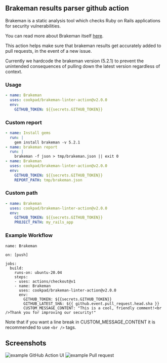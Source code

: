 ## Brakeman results parser github action

Brakeman is a static analysis tool which checks Ruby on Rails applications for security vulnerabilities.

You can read more about Brakeman itself [here](https://github.com/presidentbeef/brakeman).

This action helps make sure that brakeman results get accurately added to pull requests, in the event of a new issue.

Currently we hardcode the brakeman version (5.2.1) to prevent the unintended consequences of pulling down the latest version
regardless of context.

### Usage

```yml
- name: Brakeman
  uses: cookpad/brakeman-linter-action@v2.0.0
  env:
    GITHUB_TOKEN: ${{secrets.GITHUB_TOKEN}}
```

### Custom report

```yml
- name: Install gems
  run: |
    gem install brakeman -v 5.2.1
- name: brakeman report
  run: |
    brakeman -f json > tmp/brakeman.json || exit 0
- name: Brakeman
  uses: cookpad/brakeman-linter-action@v2.0.0
  env:
    GITHUB_TOKEN: ${{secrets.GITHUB_TOKEN}}
    REPORT_PATH: tmp/brakeman.json
```

### Custom path

```yml
- name: Brakeman
  uses: cookpad/brakeman-linter-action@v2.0.0
  env:
    GITHUB_TOKEN: ${{secrets.GITHUB_TOKEN}}
    PROJECT_PATH: my_rails_app
```

### Example Workflow

```
name: Brakeman

on: [push]

jobs:
  build:
    runs-on: ubuntu-20.04
    steps:
    - uses: actions/checkout@v1
    - name: Brakeman
      uses: cookpad/brakeman-linter-action@v2.0.0
      env:
        GITHUB_TOKEN: ${{secrets.GITHUB_TOKEN}}
        GITHUB_LATEST_SHA: ${{ github.event.pull_request.head.sha }}
        CUSTOM_MESSAGE_CONTENT: "This is a cool, friendly comment!<br />Thank you for improving our security!"
```

Note that if you want a line break in CUSTOM_MESSAGE_CONTENT it is recommended to use `<br />` tags.

## Screenshots

![example GitHub Action UI](./screenshots/action.png)
![example Pull request](./screenshots/pull_request.png)
